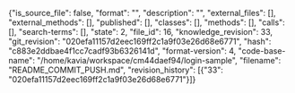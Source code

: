 {"is_source_file": false, "format": "", "description": "", "external_files": [], "external_methods": [], "published": [], "classes": [], "methods": [], "calls": [], "search-terms": [], "state": 2, "file_id": 16, "knowledge_revision": 33, "git_revision": "020efa11157d2eec169ff2c1a9f03e26d68e6771", "hash": "c883e2ddbae4f1cc7cadf93b6326141d", "format-version": 4, "code-base-name": "/home/kavia/workspace/cm44daef94/login-sample", "filename": "README_COMMIT_PUSH.md", "revision_history": [{"33": "020efa11157d2eec169ff2c1a9f03e26d68e6771"}]}